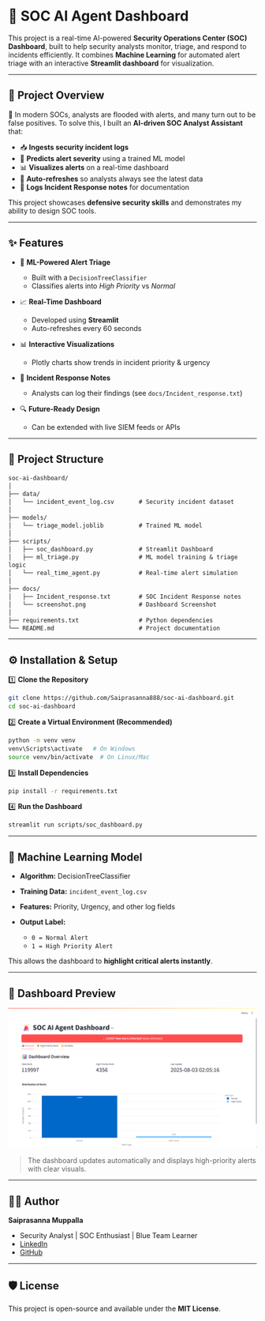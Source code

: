 # 🚨 SOC AI Agent Dashboard

This project is a real-time AI-powered **Security Operations Center (SOC) Dashboard**, built to help security analysts monitor, triage, and respond to incidents efficiently.
It combines **Machine Learning** for automated alert triage with an interactive **Streamlit dashboard** for visualization.

---

## 📌 Project Overview

🔐 In modern SOCs, analysts are flooded with alerts, and many turn out to be false positives.
To solve this, I built an **AI-driven SOC Analyst Assistant** that:

* 📥 **Ingests security incident logs**
* 🧠 **Predicts alert severity** using a trained ML model
* 📊 **Visualizes alerts** on a real-time dashboard
* 🔄 **Auto-refreshes** so analysts always see the latest data
* 📁 **Logs Incident Response notes** for documentation

This project showcases **defensive security skills** and demonstrates my ability to design SOC tools.

---

## ✨ Features

* 🧠 **ML-Powered Alert Triage**

  * Built with a `DecisionTreeClassifier`
  * Classifies alerts into *High Priority* vs *Normal*

* 📈 **Real-Time Dashboard**

  * Developed using **Streamlit**
  * Auto-refreshes every 60 seconds

* 📊 **Interactive Visualizations**

  * Plotly charts show trends in incident priority & urgency

* 📝 **Incident Response Notes**

  * Analysts can log their findings (see `docs/Incident_response.txt`)

* 🔍 **Future-Ready Design**

  * Can be extended with live SIEM feeds or APIs

---

## 📁 Project Structure

```plaintext
soc-ai-dashboard/
│
├── data/
│   └── incident_event_log.csv       # Security incident dataset
│
├── models/
│   └── triage_model.joblib          # Trained ML model
│
├── scripts/
│   ├── soc_dashboard.py             # Streamlit Dashboard
│   ├── ml_triage.py                 # ML model training & triage logic
│   └── real_time_agent.py           # Real-time alert simulation
│
├── docs/
│   ├── Incident_response.txt        # SOC Incident Response notes
│   └── screenshot.png               # Dashboard Screenshot
│
├── requirements.txt                 # Python dependencies
└── README.md                        # Project documentation
```

---

## ⚙️ Installation & Setup

1️⃣ **Clone the Repository**

```bash
git clone https://github.com/Saiprasanna888/soc-ai-dashboard.git
cd soc-ai-dashboard
```

2️⃣ **Create a Virtual Environment (Recommended)**

```bash
python -m venv venv
venv\Scripts\activate   # On Windows
source venv/bin/activate  # On Linux/Mac
```

3️⃣ **Install Dependencies**

```bash
pip install -r requirements.txt
```

4️⃣ **Run the Dashboard**

```bash
streamlit run scripts/soc_dashboard.py
```

---

## 🧠 Machine Learning Model

* **Algorithm:** DecisionTreeClassifier
* **Training Data:** `incident_event_log.csv`
* **Features:** Priority, Urgency, and other log fields
* **Output Label:**

  * `0 = Normal Alert`
  * `1 = High Priority Alert`

This allows the dashboard to **highlight critical alerts instantly**.

---

## 📸 Dashboard Preview

![Dashboard Screenshot](https://github.com/Saiprasanna888/soc-ai-dashboard/blob/e7e88ac21c8f323d0e90501a5b8956264da1fdaa/ScreenShots/alerts_dashboard.png)

> The dashboard updates automatically and displays high-priority alerts with clear visuals.

---

## 👨‍💻 Author

**Saiprasanna Muppalla**

* Security Analyst | SOC Enthusiast | Blue Team Learner
* [LinkedIn](https://linkedin.com/in/YOUR-LINKEDIN)
* [GitHub](https://github.com/Saiprasanna888)

---

## 🛡️ License

This project is open-source and available under the **MIT License**.
